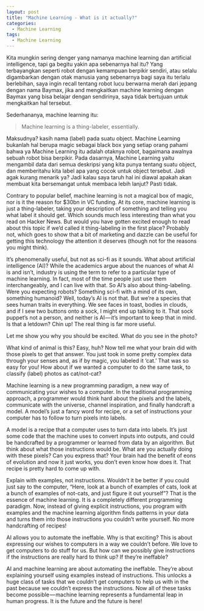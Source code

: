 ```yaml
---
layout: post
title: "Machine Learning - What is it actually?"
categories:
  - Machine Learning
tags:
  - Machine Learning
---
```


Kita mungkin sering denger yang namanya machine learning dan artificial intelligence, tapi ga begitu yakin apa sebenarnya hal itu? Yang terbayangkan seperti robot dengan kemampuan berpikir sendiri, atau selalu digambarkan dengan otak manusia yang sebenarnya bagi saya itu terlalu berlebihan, saya ingin recall tentang robot lucu berwarna merah dari jepang dengan nama Baymax, jika and mengkaitkan machine learning dengan Baymax yang bisa belajar dengan sendirinya, saya tidak bertujuan untuk mengkaitkan hal tersebut.

Sederhananya, machine learning itu:

> Machine learning is a thing-labeler, essentially.

Maksudnya? kasih nama (label) pada suatu object. Machine Learning bukanlah hal berupa magic sebagai black box yang setiap orang pahami bahwa ya Machine Learning itu adalah otaknya robot, bagaimana awalnya sebuah robot bisa berpikir. Pada dasarnya, Machine Learning yaitu mengambil data dari semua deskripsi yang kita punya tentang suatu object, dan memberitahu kita label apa yang cocok untuk object tersebut. Jadi agak kurang menarik ya? Jadi kalau saya taruh hal ini diawal apakah akan membuat kita bersemangat untuk membaca lebih lanjut? Pasti tidak.




Contrary to popular belief, machine learning is not a magical box of magic, nor is it the reason for $30bn in VC funding. At its core, machine learning is just a thing-labeler, taking your description of something and telling you what label it should get. Which sounds much less interesting than what you read on Hacker News. But would you have gotten excited enough to read about this topic if we’d called it thing-labeling in the first place? Probably not, which goes to show that a bit of marketing and dazzle can be useful for getting this technology the attention it deserves (though not for the reasons you might think).

It’s phenomenally useful, but not as sci-fi as it sounds.
What about artificial intelligence (AI)? While the academics argue about the nuances of what AI is and isn’t, industry is using the term to refer to a particular type of machine learning. In fact, most of the time people just use them interchangeably, and I can live with that. So AI’s also about thing-labeling. Were you expecting robots? Something sci-fi with a mind of its own, something humanoid? Well, today’s AI is not that. But we’re a species that sees human traits in everything. We see faces in toast, bodies in clouds, and if I sew two buttons onto a sock, I might end up talking to it. That sock puppet’s not a person, and neither is AI — it’s important to keep that in mind. Is that a letdown? Chin up! The real thing is far more useful.

Let me show you why you should be excited. What do you see in the photo?


What kind of animal is this? Easy, huh? Now tell me what your brain did with those pixels to get that answer.
You just took in some pretty complex data through your senses and, as if by magic, you labeled it ‘cat.’ That was so easy for you! How about if we wanted a computer to do the same task, to classify (label) photos as cat/not-cat?

Machine learning is a new programming paradigm, a new way of communicating your wishes to a computer.
In the traditional programming approach, a programmer would think hard about the pixels and the labels, communicate with the universe, channel inspiration, and finally handcraft a model. A model’s just a fancy word for recipe, or a set of instructions your computer has to follow to turn pixels into labels.


A model is a recipe that a computer uses to turn data into labels. It’s just some code that the machine uses to convert inputs into outputs, and could be handcrafted by a programmer or learned from data by an algorithm.
But think about what those instructions would be. What are you actually doing with these pixels? Can you express that? Your brain had the benefit of eons of evolution and now it just works, you don’t even know how does it. That recipe is pretty hard to come up with.

Explain with examples, not instructions.
Wouldn’t it be better if you could just say to the computer, “Here, look at a bunch of examples of cats, look at a bunch of examples of not-cats, and just figure it out yourself”? That is the essence of machine learning. It is a completely different programming paradigm. Now, instead of giving explicit instructions, you program with examples and the machine learning algorithm finds patterns in your data and turns them into those instructions you couldn’t write yourself. No more handcrafting of recipes!

AI allows you to automate the ineffable.
Why is that exciting? This is about expressing our wishes to computers in a way we couldn’t before. We love to get computers to do stuff for us. But how can we possibly give instructions if the instructions are really hard to think up? If they’re ineffable?

AI and machine learning are about automating the ineffable. They’re about explaining yourself using examples instead of instructions. This unlocks a huge class of tasks that we couldn’t get computers to help us with in the past because we couldn’t express the instructions. Now all of these tasks become possible — machine learning represents a fundamental leap in human progress. It is the future and the future is here!

